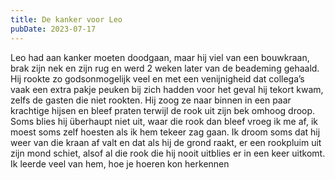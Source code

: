```yaml
---
title: De kanker voor Leo
pubDate: 2023-07-17
---
```

Leo had aan kanker moeten doodgaan, maar hij viel van een bouwkraan, brak zijn nek en zijn rug en werd 2 weken later van de beademing gehaald. Hij rookte zo godsonmogelijk veel en met een venijnigheid dat collega’s vaak een extra pakje peuken bij zich hadden voor het geval hij tekort kwam, zelfs de gasten die niet rookten. Hij zoog ze naar binnen in een paar krachtige hijsen en bleef praten terwijl de rook uit zijn bek omhoog droop. Soms blies hij überhaupt niet uit, waar die rook dan bleef vroeg ik me af, ik moest soms zelf hoesten als ik hem tekeer zag gaan. Ik droom soms dat hij weer van die kraan af valt en dat als hij de grond raakt, er een rookpluim uit zijn mond schiet, alsof al die rook die hij nooit uitblies er in een keer uitkomt. Ik leerde veel van hem, hoe je hoeren kon herkennen
